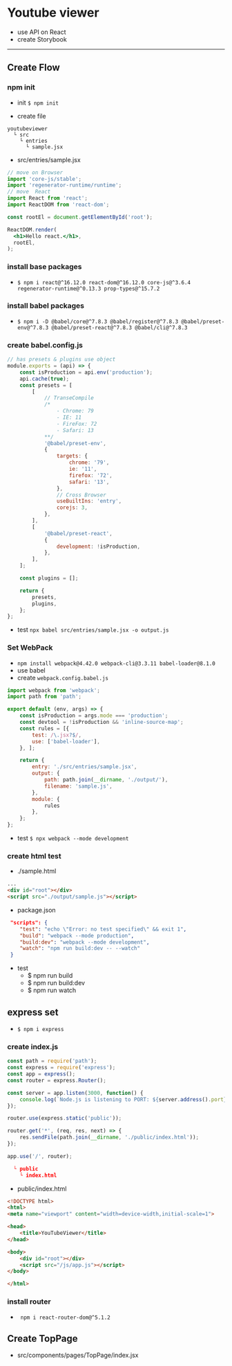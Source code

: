 # Youtube viewer
* use API on React
* create Storybook

---

## Create Flow

### npm init

* init
 `$ npm init`

* create file

```
youtubeviewer
  └ src
    └ entries
      └ sample.jsx
```

* src/entries/sample.jsx

```jsx
// move on Browser
import 'core-js/stable';
import 'regenerator-runtime/runtime';
// move  React
import React from 'react';
import ReactDOM from 'react-dom';

const rootEl = document.getElementById('root');

ReactDOM.render(
  <h1>Hello react.</h1>,
  rootEl,
);
```

###  install base packages

* `$ npm i react@^16.12.0 react-dom@^16.12.0 core-js@^3.6.4 regenerator-runtime@^0.13.3 prop-types@^15.7.2
`

###  install babel packages

* `$ npm i -D @babel/core@^7.8.3 @babel/register@^7.8.3 @babel/preset-env@^7.8.3 @babel/preset-react@^7.8.3 @babel/cli@^7.8.3
`

###  create babel.config.js

```js
// has presets & plugins use object
module.exports = (api) => {
    const isProduction = api.env('production');
    api.cache(true);
    const presets = [
        [
            // TranseCompile
            /*
                - Chrome: 79
                - IE: 11
                - FireFox: 72
                - Safari: 13
            **/
            '@babel/preset-env',
            {
                targets: {
                    chrome: '79',
                    ie: '11',
                    firefox: '72',
                    safari: '13',
                },
                // Cross Browser
                useBuiltIns: 'entry',
                corejs: 3,
            },
        ],
        [
            '@babel/preset-react',
            {
                development: !isProduction,
            },
        ],
    ];

    const plugins = [];

    return {
        presets,
        plugins,
    };
};
```

* test `npx babel src/entries/sample.jsx -o output.js`

### Set WebPack

* `npm install webpack@4.42.0 webpack-cli@3.3.11 babel-loader@8.1.0
`
* use babel
* create `webpack.config.babel.js`

```js
import webpack from 'webpack';
import path from 'path';

export default (env, args) => {
    const isProduction = args.mode === 'production';
    const devtool = !isProduction && 'inline-source-map';
    const rules = [{
        test: /\.jsx?$/,
        use: ['babel-loader'],
    }, ];

    return {
        entry: './src/entries/sample.jsx',
        output: {
            path: path.join(__dirname, './output/'),
            filename: 'sample.js',
        },
        module: {
            rules
        },
    };
};
```

*  test `$ npx webpack --mode development`

### create html test

* ./sample.html

```html
...
<div id="root"></div>
<script src="./output/sample.js"></script>
```

* package.json

```json
 "scripts": {
    "test": "echo \"Error: no test specified\" && exit 1",
    "build": "webpack --mode production",
    "build:dev": "webpack --mode development",
    "watch": "npm run build:dev -- --watch"
 }
```

* test
    - $ npm run build
    - $ npm run build:dev
    - $ npm run watch

## express set

* `$ npm i express
`

### create  index.js

```javascript
const path = require('path');
const express = require('express');
const app = express();
const router = express.Router();

const server = app.listen(3000, function() {
    console.log(`Node.js is listening to PORT: ${server.address().port}`);
});

router.use(express.static('public'));

router.get('*', (req, res, next) => {
    res.sendFile(path.join(__dirname, './public/index.html'));
});

app.use('/', router);
```

```json
  └ public
    └ index.html
```

* public/index.html

```html
<!DOCTYPE html>
<html>
<meta name="viewport" content="width=device-width,initial-scale=1">

<head>
    <title>YouTubeViewer</title>
</head>

<body>
    <div id="root"></div>
    <script src="/js/app.js"></script>
</body>

</html>
```

###  install router

* ` npm i react-router-dom@^5.1.2`

##  Create TopPage

* src/components/pages/TopPage/index.jsx
